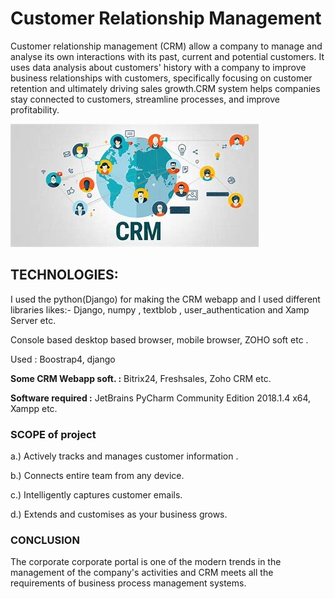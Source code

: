 # Customer Relationship Management
Customer relationship management (CRM) allow a company to manage and analyse its own interactions with its past, current and potential customers. It uses data analysis about customers' history with a company to improve business relationships with customers, specifically focusing on customer retention and ultimately driving sales growth.CRM system helps companies stay connected to customers, streamline processes, and improve profitability.
   
![](https://github.com/acemourya/CRM/blob/master/OIP.jpg)

## TECHNOLOGIES:
I used the python(Django)  for making the CRM webapp and  I used  different libraries likes:-
Django,  numpy , textblob , user_authentication and Xamp Server etc.
   
Console based desktop based browser, mobile browser, ZOHO soft etc .

 Used : Boostrap4, django
 
**Some CRM Webapp soft. :** Bitrix24, Freshsales, Zoho CRM etc.
 
**Software required :**  JetBrains PyCharm Community Edition 2018.1.4 x64, Xampp etc.

### SCOPE of project

   a.) Actively tracks and manages customer information .
   
   b.) Connects entire team from any device.
   
   c.) Intelligently captures customer emails.
   
   d.) Extends and customises as your business grows. 
   
### CONCLUSION

The corporate corporate portal is one of the modern trends in the management of the company's activities and CRM meets all the requirements of business process management systems.


